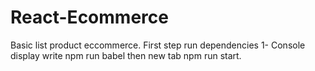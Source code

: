 # React-Ecommerce
Basic list product eccommerce.
First step run dependencies
1- Console display write npm run babel then new tab npm run start.
